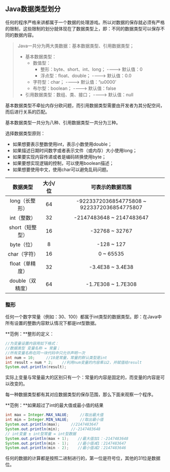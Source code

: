 ## Java数据类型划分

任何的程序严格来讲都属于一个数据的处理游戏。所以对数据的保存就必须有严格的限制，这些限制的划分就体现在了数据类型上，即：不同的数据类型可以保存不同的数据内容。

> Java一共分为两大类数据：基本数据类型、引用数据类型；
>
> * 基本数据类型：
>   * 数值型：
>     * 整形：byte、short、int、long；    ----&gt;    默认值：0
>     * 浮点型：float、double；                 ----&gt;    默认值：0.0
>   * 字符型：char；                                        ----&gt;    默认值：‘\u0000’
>   * 布尔型：boolean；                                  ----&gt;    默认值：false
> * 引用数据类型：数组、类、接口；                 ----&gt;    默认值：null

基本数据类型不牵扯内存分欧问题，而引用数据类型需要由开发者为其分配空间，而后进行关系的匹配。

基本数据类型一共分为八种、引用数据类型一共分为三种。

选择数据类型原则：

* 如果想要表示整数使用int，表示小数使用double；
* 如果描述日期时间数字或者表示文件（或内存）大小使用long；
* 如果要实现内容传递或者是编码转换使用byte；
* 如果要想实现逻辑的控制，可以使用boolean描述；
* 如果想要使用中文，使用char可以避免乱码问题。

| 数据类型 | 大小/位 | 可表示的数据范围 |
| :---: | :---: | :---: |
| long（长整形） | 64 | -9223372036854775808 ~ 9223372036854775807 |
| int（整数） | 32 | -2147483648 ~ 2147483647 |
| short（短整型） | 16 | -32768 ~ 32767 |
| byte（位） | 8 | -128 ~ 127 |
| char（字符） | 16 | 0 ~ 65535 |
| float（单精度） | 32 | -3.4E38 ~ 3.4E38 |
| double（双精度） | 64 | -1.7E308 ~ 1.7E308 |

### 整形

任何一个数字常量（例如：30、100）都属于int类型的数据类型。即：在Java中所有设置的整数内容默认情况下都是int型数据。

**范例：**整形的定义：

```java
//为变量设置内容用如下格式：
//数据类型 变量名称 = 常量；
//所有变量名称在同一块代码中只允许声明一次
int num = 10;     //10是常量，常量的默认类型是int
int result = num * 2;    //利用num变量的内容乘以2，并赋值给result
System.out.println(result);
```

实际上变量与常量最大的区别只有一个：常量的内容是固定的，而变量的内容是可以改变的。

每一种数据类型都有其对应数据类型的保存范围，那么下面来观察一个程序。

**范例：**如果超过了int的最大值或最小值的结果

```java
int max = Integer.MAX_VALUE;     //取出最大值
int min = Integer.MIN_VALUE;     //取出最小值
System.out.println(max);     //2147483647
System.out.println(min);     //-2147483648
// int变量 ± int型常量 = int型数据
System.out.println(max + 1);    //最大值加1：-2147483648
System.out.println(min - 1);    //最小值减1：2147483647
System.out.println(min - 2);    //最小值减2：2147483646
```

任何的数据的计算都是按照二进制进行的，第一位是符号位，其他的31位是数据位。

